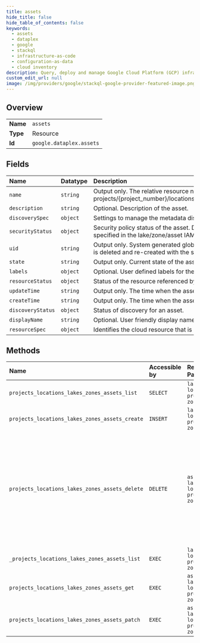 ```yaml
---
title: assets
hide_title: false
hide_table_of_contents: false
keywords:
  - assets
  - dataplex
  - google    
  - stackql
  - infrastructure-as-code
  - configuration-as-data
  - cloud inventory
description: Query, deploy and manage Google Cloud Platform (GCP) infrastructure and resources using SQL
custom_edit_url: null
image: /img/providers/google/stackql-google-provider-featured-image.png
---
```

  
    

## Overview
<table><tbody>
<tr><td><b>Name</b></td><td><code>assets</code></td></tr>
<tr><td><b>Type</b></td><td>Resource</td></tr>
<tr><td><b>Id</b></td><td><code>google.dataplex.assets</code></td></tr>
</tbody></table>

## Fields
| Name | Datatype | Description |
|:-----|:---------|:------------|
| `name` | `string` | Output only. The relative resource name of the asset, of the form: projects/&#123;project_number&#125;/locations/&#123;location_id&#125;/lakes/&#123;lake_id&#125;/zones/&#123;zone_id&#125;/assets/&#123;asset_id&#125;. |
| `description` | `string` | Optional. Description of the asset. |
| `discoverySpec` | `object` | Settings to manage the metadata discovery and publishing for an asset. |
| `securityStatus` | `object` | Security policy status of the asset. Data security policy, i.e., readers, writers & owners, should be specified in the lake/zone/asset IAM policy. |
| `uid` | `string` | Output only. System generated globally unique ID for the asset. This ID will be different if the asset is deleted and re-created with the same name. |
| `state` | `string` | Output only. Current state of the asset. |
| `labels` | `object` | Optional. User defined labels for the asset. |
| `resourceStatus` | `object` | Status of the resource referenced by an asset. |
| `updateTime` | `string` | Output only. The time when the asset was last updated. |
| `createTime` | `string` | Output only. The time when the asset was created. |
| `discoveryStatus` | `object` | Status of discovery for an asset. |
| `displayName` | `string` | Optional. User friendly display name. |
| `resourceSpec` | `object` | Identifies the cloud resource that is referenced by this asset. |
## Methods
| Name | Accessible by | Required Params | Description |
|:-----|:--------------|:----------------|:------------|
| `projects_locations_lakes_zones_assets_list` | `SELECT` | `lakesId, locationsId, projectsId, zonesId` | Lists asset resources in a zone. |
| `projects_locations_lakes_zones_assets_create` | `INSERT` | `lakesId, locationsId, projectsId, zonesId` | Creates an asset resource. |
| `projects_locations_lakes_zones_assets_delete` | `DELETE` | `assetsId, lakesId, locationsId, projectsId, zonesId` | Deletes an asset resource. The referenced storage resource is detached (default) or deleted based on the associated Lifecycle policy. |
| `_projects_locations_lakes_zones_assets_list` | `EXEC` | `lakesId, locationsId, projectsId, zonesId` | Lists asset resources in a zone. |
| `projects_locations_lakes_zones_assets_get` | `EXEC` | `assetsId, lakesId, locationsId, projectsId, zonesId` | Retrieves an asset resource. |
| `projects_locations_lakes_zones_assets_patch` | `EXEC` | `assetsId, lakesId, locationsId, projectsId, zonesId` | Updates an asset resource. |
